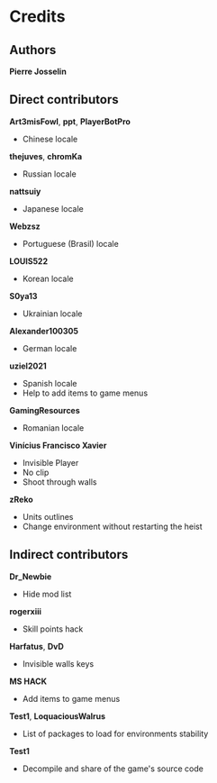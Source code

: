 # Credits

## Authors

**Pierre Josselin**

## Direct contributors

**Art3misFowl**, **ppt**, **PlayerBotPro**

- Chinese locale

**thejuves**, **chromKa**

- Russian locale

**nattsuiy**

- Japanese locale

**Webzsz**

- Portuguese (Brasil) locale

**LOUIS522**

- Korean locale

**S0ya13**

- Ukrainian locale

**Alexander100305**

- German locale

**uziel2021**

- Spanish locale
- Help to add items to game menus

**GamingResources**

- Romanian locale

**Vinícius Francisco Xavier**

- Invisible Player
- No clip
- Shoot through walls

**zReko**

- Units outlines    
- Change environment without restarting the heist

## Indirect contributors

**Dr_Newbie**

- Hide mod list

**rogerxiii**

- Skill points hack

**Harfatus**, **DvD**

- Invisible walls keys

**MS HACK**

- Add items to game menus

**Test1**, **LoquaciousWalrus**

- List of packages to load for environments stability

**Test1**

- Decompile and share of the game's source code
